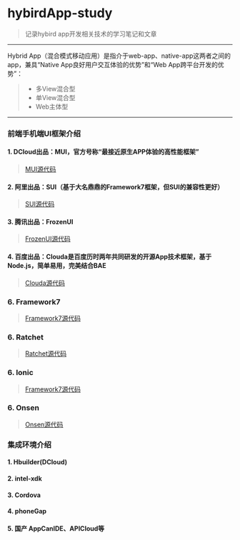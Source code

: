 # hybirdApp-study
> 记录hybird app开发相关技术的学习笔记和文章

------

Hybrid App（混合模式移动应用）是指介于web-app、native-app这两者之间的app，兼具“Native App良好用户交互体验的优势”和“Web App跨平台开发的优势”：

> * 多View混合型
> * 单View混合型
> * Web主体型

------

### 前端手机端UI框架介绍

#### 1. DCloud出品：MUI，官方号称“最接近原生APP体验的高性能框架”
> [MUI源代码](https://github.com/dcloudio/mui) 
#### 2. 阿里出品：SUI（基于大名鼎鼎的Framework7框架，但SUI的兼容性更好）
> [SUI源代码](https://github.com/sdc-alibaba/SUI-Mobile) 
#### 3. 腾讯出品：FrozenUI
> [FrozenUI源代码](https://github.com/frozenui/frozenui)
#### 4. 百度出品：Clouda是百度历时两年共同研发的开源App技术框架，基于Node.js，简单易用，完美结合BAE
> [Clouda源代码](https://github.com/Clouda-team/Cloudajs)
### 6. Framework7
> [Framework7源代码](https://github.com/nolimits4web/Framework7)
### 6. Ratchet
> [Ratchet源代码](https://github.com/twbs/ratchet)
### 6. Ionic
> [Framework7源代码](https://github.com/nolimits4web/Framework7)
### 6. Onsen
> [Onsen源代码](https://github.com/OnsenUI/OnsenUI)

### 集成环境介绍
#### 1. Hbuilder(DCloud)
#### 2. intel-xdk
#### 3. Cordova
#### 4. phoneGap
#### 5. 国产 AppCanIDE、APICloud等
